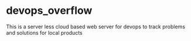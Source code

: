 # devops_overflow
This is a server less cloud based web server for devops to track problems and solutions for local products
